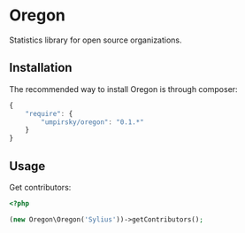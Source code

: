 # Oregon

Statistics library for open source organizations.

## Installation

The recommended way to install Oregon is through composer:

```js
{
    "require": {
        "umpirsky/oregon": "0.1.*"
    }
}
```

## Usage

Get contributors:

```php
<?php

(new Oregon\Oregon('Sylius'))->getContributors();
```
